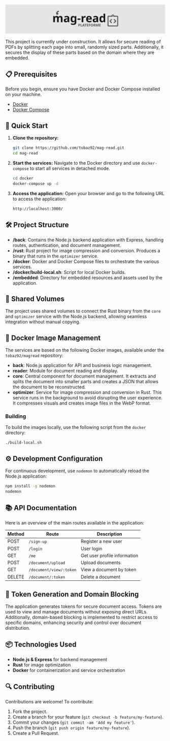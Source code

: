 
[![mag-read](banner.svg)](https://mag-read.com/)

This project is currently under construction. It allows for secure reading of PDFs by splitting each page into small, randomly sized parts. Additionally, it secures the display of these parts based on the domain where they are embedded.
## 📋 Prerequisites

Before you begin, ensure you have Docker and Docker Compose installed on your machine.

- [Docker](https://docs.docker.com/get-docker/)
- [Docker Compose](https://docs.docker.com/compose/install/)

## 🚀 Quick Start

1. **Clone the repository:**

   ```bash
   git clone https://github.com/tobaz92/mag-read.git
   cd mag-read
   ```

2. **Start the services:**
   Navigate to the Docker directory and use `docker-compose` to start all services in detached mode.

   ```bash
   cd docker
   docker-compose up -d
   ```

3. **Access the application:**
   Open your browser and go to the following URL to access the application:
   ```
   http://localhost:3000/
   ```

## 🛠 Project Structure

- **/back**: Contains the Node.js backend application with Express, handling routes, authentication, and document management.
- **/rust**: Rust project for image compression and conversion. Produces a binary that runs in the `optimizer` service.
- **/docker**: Docker and Docker Compose files to orchestrate the various services.
- **/docker/build-local.sh**: Script for local Docker builds.
- **/embedded**: Directory for embedded resources and assets used by the application.

## 📁 Shared Volumes

The project uses shared volumes to connect the Rust binary from the `core` and `optimizer` service with the Node.js backend, allowing seamless integration without manual copying.

## 🐳 Docker Image Management

The services are based on the following Docker images, available under the `tobaz92/magread` repository:

- **back**: Node.js application for API and business logic management.
- **reader**: Module for document reading and display.
- **core**: Central component for document management. It extracts and splits the document into smaller parts and creates a JSON that allows the document to be reconstructed.
- **optimizer**: Service for image compression and conversion in Rust. This service runs in the background to avoid disrupting the user experience. It compresses visuals and creates image files in the WebP format.

### Building

To build the images locally, use the following script from the `docker` directory:

```bash
./build-local.sh
```

## ⚙️ Development Configuration

For continuous development, use `nodemon` to automatically reload the Node.js application:

```bash
npm install -g nodemon
nodemon
```

## 📚 API Documentation

Here is an overview of the main routes available in the application:

| Method | Route                   | Description                  |
| ------ | ----------------------- | ---------------------------- |
| POST   | `/sign-up`              | Register a new user          |
| POST   | `/login`                | User login                   |
| GET    | `/me`                   | Get user profile information |
| POST   | `/document/upload`      | Upload documents             |
| GET    | `/document/view/:token` | View a document by token     |
| DELETE | `/document/:token`      | Delete a document            |

## 🔑 Token Generation and Domain Blocking

The application generates tokens for secure document access. Tokens are used to view and manage documents without exposing direct URLs. Additionally, domain-based blocking is implemented to restrict access to specific domains, enhancing security and control over document distribution.

## 📦 Technologies Used

- **Node.js & Express** for backend management
- **Rust** for image optimization
- **Docker** for containerization and service orchestration

## 🔍 Contributing

Contributions are welcome! To contribute:

1. Fork the project.
2. Create a branch for your feature (`git checkout -b feature/my-feature`).
3. Commit your changes (`git commit -am 'Add my feature'`).
4. Push the branch (`git push origin feature/my-feature`).
5. Create a Pull Request.
